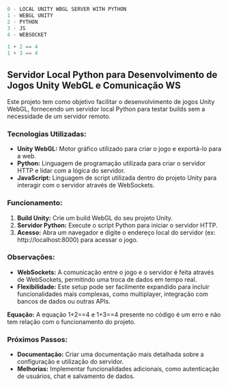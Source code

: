 ```python
0 - LOCAL UNITY WBGL SERVER WITH PYTHON
1 - WEBGL UNITY
2 - PYTHON
3 - JS
4 - WEBSOCKET
```
```cs
1 + 2 == 4
1 + 3 == 4
```

## Servidor Local Python para Desenvolvimento de Jogos Unity WebGL e Comunicação WS

Este projeto tem como objetivo facilitar o desenvolvimento de jogos Unity WebGL, fornecendo um servidor local Python para testar builds sem a necessidade de um servidor remoto.

### Tecnologias Utilizadas:
* **Unity WebGL:** Motor gráfico utilizado para criar o jogo e exportá-lo para a web.
* **Python:** Linguagem de programação utilizada para criar o servidor HTTP e lidar com a lógica do servidor.
* **JavaScript:** Linguagem de script utilizada dentro do projeto Unity para interagir com o servidor através de WebSockets.

### Funcionamento:
1. **Build Unity:** Crie um build WebGL do seu projeto Unity.
2. **Servidor Python:** Execute o script Python para iniciar o servidor HTTP.
3. **Acesso:** Abra um navegador e digite o endereço local do servidor (ex: http://localhost:8000) para acessar o jogo.

### Observações:
* **WebSockets:** A comunicação entre o jogo e o servidor é feita através de WebSockets, permitindo uma troca de dados em tempo real.
* **Flexibilidade:** Este setup pode ser facilmente expandido para incluir funcionalidades mais complexas, como multiplayer, integração com bancos de dados ou outras APIs.

**Equação:**
A equação 1+2==4 e 1+3==4 presente no código é um erro e não tem relação com o funcionamento do projeto.

### Próximos Passos:
* **Documentação:** Criar uma documentação mais detalhada sobre a configuração e utilização do servidor.
* **Melhorias:** Implementar funcionalidades adicionais, como autenticação de usuários, chat e salvamento de dados.
